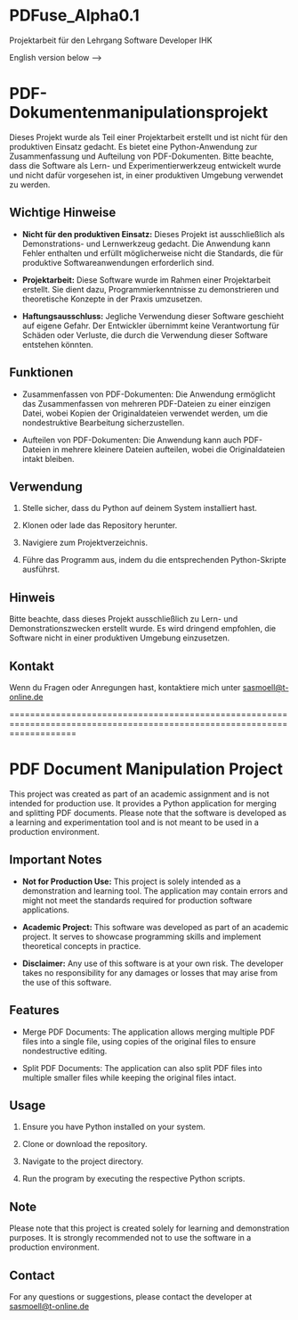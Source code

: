 # PDFuse_Alpha0.1
Projektarbeit für den Lehrgang Software Developer IHK

English version below -->

# PDF-Dokumentenmanipulationsprojekt

Dieses Projekt wurde als Teil einer Projektarbeit erstellt und ist nicht für den produktiven Einsatz gedacht. Es bietet eine Python-Anwendung zur Zusammenfassung und Aufteilung von PDF-Dokumenten. Bitte beachte, dass die Software als Lern- und Experimentierwerkzeug entwickelt wurde und nicht dafür vorgesehen ist, in einer produktiven Umgebung verwendet zu werden.

## Wichtige Hinweise

- **Nicht für den produktiven Einsatz:** Dieses Projekt ist ausschließlich als Demonstrations- und Lernwerkzeug gedacht. Die Anwendung kann Fehler enthalten und erfüllt möglicherweise nicht die Standards, die für produktive Softwareanwendungen erforderlich sind.

- **Projektarbeit:** Diese Software wurde im Rahmen einer Projektarbeit erstellt. Sie dient dazu, Programmierkenntnisse zu demonstrieren und theoretische Konzepte in der Praxis umzusetzen.

- **Haftungsausschluss:** Jegliche Verwendung dieser Software geschieht auf eigene Gefahr. Der Entwickler übernimmt keine Verantwortung für Schäden oder Verluste, die durch die Verwendung dieser Software entstehen könnten.

## Funktionen

- Zusammenfassen von PDF-Dokumenten: Die Anwendung ermöglicht das Zusammenfassen von mehreren PDF-Dateien zu einer einzigen Datei, wobei Kopien der Originaldateien verwendet werden, um die nondestruktive Bearbeitung sicherzustellen.

- Aufteilen von PDF-Dokumenten: Die Anwendung kann auch PDF-Dateien in mehrere kleinere Dateien aufteilen, wobei die Originaldateien intakt bleiben.

## Verwendung

1. Stelle sicher, dass du Python auf deinem System installiert hast.

2. Klonen oder lade das Repository herunter.

3. Navigiere zum Projektverzeichnis.

4. Führe das Programm aus, indem du die entsprechenden Python-Skripte ausführst.

## Hinweis

Bitte beachte, dass dieses Projekt ausschließlich zu Lern- und Demonstrationszwecken erstellt wurde. Es wird dringend empfohlen, die Software nicht in einer produktiven Umgebung einzusetzen.

## Kontakt

Wenn du Fragen oder Anregungen hast, kontaktiere mich unter sasmoell@t-online.de

=========================================================================================================================

# PDF Document Manipulation Project

This project was created as part of an academic assignment and is not intended for production use. It provides a Python application for merging and splitting PDF documents. Please note that the software is developed as a learning and experimentation tool and is not meant to be used in a production environment.

## Important Notes

- **Not for Production Use:** This project is solely intended as a demonstration and learning tool. The application may contain errors and might not meet the standards required for production software applications.

- **Academic Project:** This software was developed as part of an academic project. It serves to showcase programming skills and implement theoretical concepts in practice.

- **Disclaimer:** Any use of this software is at your own risk. The developer takes no responsibility for any damages or losses that may arise from the use of this software.

## Features

- Merge PDF Documents: The application allows merging multiple PDF files into a single file, using copies of the original files to ensure nondestructive editing.

- Split PDF Documents: The application can also split PDF files into multiple smaller files while keeping the original files intact.

## Usage

1. Ensure you have Python installed on your system.

2. Clone or download the repository.

3. Navigate to the project directory.

4. Run the program by executing the respective Python scripts.

## Note

Please note that this project is created solely for learning and demonstration purposes. It is strongly recommended not to use the software in a production environment.

## Contact

For any questions or suggestions, please contact the developer at sasmoell@t-online.de


